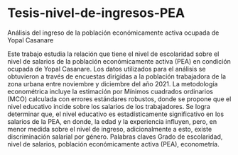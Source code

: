 # Tesis-nivel-de-ingresos-PEA
Análisis del ingreso de la población económicamente activa ocupada de Yopal Casanare

Este trabajo estudia la relación que tiene el nivel de escolaridad sobre el nivel de salarios de la población económicamente activa (PEA) en condición ocupada de Yopal Casanare. Los datos utilizados para el análisis se obtuvieron a través de encuestas dirigidas a la población trabajadora de la zona urbana entre noviembre y diciembre del año 2021. La metodología econométrica incluye la estimación por Mínimos cuadrados ordinarios (MCO) calculada con errores estándares robustos, donde se propone que el nivel educativo incide sobre los salarios de los trabajadores. Se logra determinar que, el nivel educativo es estadísticamente significativo en los salarios de la PEA, en donde, la edad y la experiencia influyen, pero, en menor medida sobre el nivel de ingreso, adicionalmente a esto, existe discriminación salarial por género. Palabras claves Grado de escolaridad, nivel de salarios, población económicamente activa (PEA), econometría.
